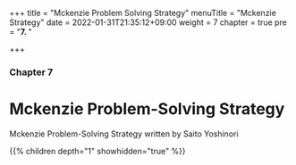 +++
title = "Mckenzie Problem Solving Strategy"
menuTitle = "Mckenzie Strategy"
date = 2022-01-31T21:35:12+09:00
weight = 7
chapter = true
pre = "<b>7. </b>"

+++

### Chapter 7

# Mckenzie Problem-Solving Strategy

Mckenzie Problem-Solving Strategy written by Saito Yoshinori

{{% children depth="1" showhidden="true" %}}
